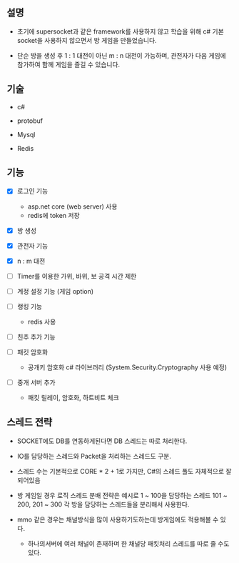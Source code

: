 ## 설명

- 초기에 supersocket과 같은 framework를 사용하지 않고 학습을 위해 c# 기본 socket을 사용하지 않으면서 방 게임을 만들었습니다.

- 단순 방을 생성 후 1 : 1 대전이 아닌 m : n 대전이 가능하며, 관전자가 다음 게임에 참가하여 함께 게임을 즐길 수 있습니다.

## 기술 

- c# 

- protobuf

- Mysql

- Redis

## 기능

- [x] 로그인 기능 
  - asp.net core (web server) 사용
  - redis에 token 저장 
- [x] 방 생성

- [x] 관전자 기능

- [x] n : m 대전 

- [ ] Timer를 이용한 가위, 바위, 보 공격 시간 제한 

- [ ] 계정 설정 기능 (게임 option)

- [ ] 랭킹 기능
  - redis 사용 

- [ ] 친추 추가 기능 
- [ ] 패킷 암호화
  - 공개키 암호화 c# 라이브러리 (System.Security.Cryptography 사용 예정)

- [ ] 중개 서버 추가
  - 패킷 릴레이, 암호화, 하트비트 체크 


## 스레드 전략 

- SOCKET에도 DB를 연동하게된다면 DB 스레드는 따로 처리한다.

- IO를 담당하는 스레드와 Packet을 처리하는 스레드도 구분.

- 스레드 수는 기본적으로 CORE * 2 + 1로 가지만, C#의 스레드 풀도 자체적으로 잘 되어있음 

- 방 게임일 경우 로직 스레드 분배 전략은 예시로 1 ~ 100을 담당하는 스레드 101 ~ 200, 201 ~ 300 각 방을 담당하는 스레드들을 분리해서 사용한다.

- mmo 같은 경우는 채널방식을 많이 사용하기도하는데 방게임에도 적용해볼 수 있다.
  - 하나의서버에 여러 채널이 존재하며 한 채널당 패킷처리 스레드를 따로 줄 수도있다. 
